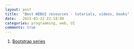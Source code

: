 ```yaml
---
layout: post
title:  "Best WEBUI resources - tutorials, videos, books"
date:   2015-03-22 22:18:00
categories: programming, web, UI
comments: true
---
```

1. [Bootstrap series](https://www.youtube.com/playlist?list=PL0qaQSYB_0TD-7tNkfMnJ0DCFJVjBNF8G)
